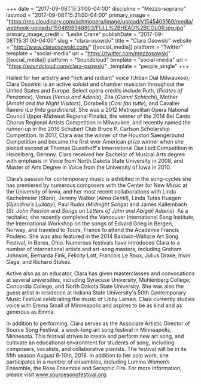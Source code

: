 +++
date = "2017-09-08T15:31:00-04:00"
discipline = "Mezzo-soprano"
lastmod = "2017-09-08T15:31:00-04:00"
primary_image = "https://res.cloudinary.com/schmopera/image/upload/v1545409169/media/webhook-uploads/1504898948803/FULL%2BHEAD%2BCOLOR.jpg.jpg"
primary_image_credit = "Leslie Crane"
publishDate = "2017-09-08T15:31:00-04:00"
slug = "clara-osowski"
title = "Clara Osowski"
website = "http://www.claraosowski.com/"
[[social_media]]
platform = "Twitter"
template = "social-media"
url = "https://twitter.com/mezzosowski"
[[social_media]]
platform = "Soundcloud"
template = "social-media"
url = "https://soundcloud.com/clara-osowski"
_template = "people_single"
+++

Hailed for her artistry and “rich and radiant” voice (Urban Dial Milwaukee), Clara Osowski is an active soloist and chamber musician throughout the United States and Europe. Select opera credits include Ruth, (*Pirates of Penzance*), Venus (*Venus and Adonis*), Zita (*Gianni Schicchi*), Mother (*Amahl and the Night Visitors*), Dorabella (*Cosi fan tutte*), and Cavalier Ramiro (*La finta giardiniera*). She was a 2012 Metropolitan Opera National Council Upper-Midwest Regional Finalist, the winner of the 2014 Bel Canto Chorus Regional Artists Competition in Milwaukee, and recently named the runner-up in the 2016 Schubert Club Bruce P. Carlson Scholarship Competition. In 2017, Clara was the winner of the Houston Saengerbund Competition and became the first ever American prize winner when she placed second at Thomas Quasthoff's International Das Lied Competition in Heidelberg, Germny. Clara received her Bachelor of Musical Arts degree with emphasis in Voice from North Dakota State University in 2008, and Master of Arts Degree in Voice from the University of Iowa in 2010.

Clara’s passion for contemporary music is exhibited in the song-cycles she has premiered by numerous composers with the Center for New Music at the University of Iowa, and her most recent collaborations with Linda Kachelmeier (*Stars*), Jeremy Walker (*Alma Gentil*), Linda Tutas Huagen (*Gjendine’s Lullaby*), Paul Rudoi (*Midnight Songs*) and James Kallembach (*St. John Passion* and *Songs on Letters of John and Abigail Adams*). As a recitalist, she recently completed the Vancouver International Song Institute, the International Workshop on the songs of Edvard Grieg in Bergen, Norway, and traveled to Tours, France to attend the Académie Francis Poulenc. She was also featured in the 2014 Baldwin-Wallace Art Song Festival, in Berea, Ohio. Numerous festivals have introduced Clara to a number of international artists and art-song masters, including Graham Johnson, Bernarda Fink, Felicity Lott, Francois Le Roux, Julius Drake, Irwin Gage, and Richard Stokes.

Active also as an educator, Clara has given masterclasses and convocations  at several universities, including Syracuse University, Muhlenberg College, Concordia College, and North Dakota State University. She was also the guest artist in residence at Indiana State University's 50th Contemporary Music Festival celebrating the music of Libby Larsen. Clara currently studies voice with Emma Small of Minneapolis and aspires to be as kind and as generous as Emma.

In addition to performing, Clara serves as the Associate Artistic Director of Source Song Festival, a week-long art song festival in Minneapolis, Minnesota. This festival strives to create and perform new art song, and cultivate an educational environment for students of song, including composers, vocalists, and collaborative pianists. The festival will be in its fifth season August 6-10th, 2018. In addition to her solo work, she participates in a number of ensembles, including Lumina Women’s Ensemble, the Rose Ensemble and Seraphic Fire. For more information, please visit www.sourcesongfestival.org. 
